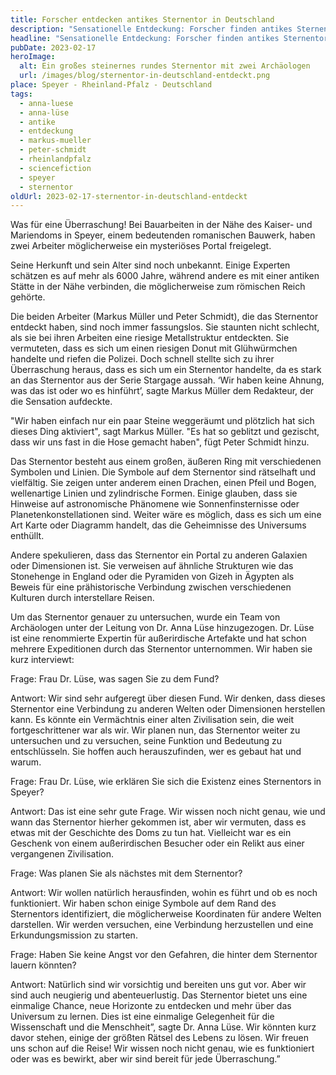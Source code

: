 ```yaml
---
title: Forscher entdecken antikes Sternentor in Deutschland
description: "Sensationelle Entdeckung: Forscher finden antikes Sternentor in der Nähe der historischen Stadt Speyer in Deutschland. Lese jetzt hier mehr dazu."
headline: "Sensationelle Entdeckung: Forscher finden antikes Sternentor in der Nähe der Stadt Speyer in Deutschland"
pubDate: 2023-02-17
heroImage:
  alt: Ein großes steinernes rundes Sternentor mit zwei Archäologen
  url: /images/blog/sternentor-in-deutschland-entdeckt.png
place: Speyer - Rheinland-Pfalz - Deutschland
tags:
  - anna-luese
  - anna-lüse
  - antike
  - entdeckung
  - markus-mueller
  - peter-schmidt
  - rheinlandpfalz
  - sciencefiction
  - speyer
  - sternentor
oldUrl: 2023-02-17-sternentor-in-deutschland-entdeckt
---
```


Was für eine Überraschung! Bei Bauarbeiten in der Nähe des Kaiser- und Mariendoms in Speyer, einem bedeutenden romanischen Bauwerk, haben zwei Arbeiter möglicherweise ein mysteriöses Portal freigelegt.

Seine Herkunft und sein Alter sind noch unbekannt. Einige Experten schätzen es auf mehr als 6000 Jahre, während andere es mit einer antiken Stätte in der Nähe verbinden, die möglicherweise zum römischen Reich gehörte.

Die beiden Arbeiter (Markus Müller und Peter Schmidt), die das Sternentor entdeckt haben, sind noch immer fassungslos. Sie staunten nicht schlecht, als sie bei ihren Arbeiten eine riesige Metallstruktur entdeckten. Sie vermuteten, dass es sich um einen riesigen Donut mit Glühwürmchen handelte und riefen die Polizei. Doch schnell stellte sich zu ihrer Überraschung heraus, dass es sich um ein Sternentor handelte, da es stark an das Sternentor aus der Serie Stargage aussah. ‘Wir haben keine Ahnung, was das ist oder wo es hinführt’, sagte Markus Müller dem Redakteur, der die Sensation aufdeckte.

"Wir haben einfach nur ein paar Steine weggeräumt und plötzlich hat sich dieses Ding aktiviert", sagt Markus Müller. "Es hat so geblitzt und gezischt, dass wir uns fast in die Hose gemacht haben", fügt Peter Schmidt hinzu.

Das Sternentor besteht aus einem großen, äußeren Ring mit verschiedenen Symbolen und Linien. Die Symbole auf dem Sternentor sind rätselhaft und vielfältig. Sie zeigen unter anderem einen Drachen, einen Pfeil und Bogen, wellenartige Linien und zylindrische Formen. Einige glauben, dass sie Hinweise auf astronomische Phänomene wie Sonnenfinsternisse oder Planetenkonstellationen sind. Weiter wäre es möglich, dass es sich um eine Art Karte oder Diagramm handelt, das die Geheimnisse des Universums enthüllt.

Andere spekulieren, dass das Sternentor ein Portal zu anderen Galaxien oder Dimensionen ist. Sie verweisen auf ähnliche Strukturen wie das Stonehenge in England oder die Pyramiden von Gizeh in Ägypten als Beweis für eine prähistorische Verbindung zwischen verschiedenen Kulturen durch interstellare Reisen.

Um das Sternentor genauer zu untersuchen, wurde ein Team von Archäologen unter der Leitung von Dr. Anna Lüse hinzugezogen. Dr. Lüse ist eine renommierte Expertin für außerirdische Artefakte und hat schon mehrere Expeditionen durch das Sternentor unternommen. Wir haben sie kurz interviewt:

Frage: Frau Dr. Lüse, was sagen Sie zu dem Fund?

Antwort: Wir sind sehr aufgeregt über diesen Fund. Wir denken, dass dieses Sternentor eine Verbindung zu anderen Welten oder Dimensionen herstellen kann. Es könnte ein Vermächtnis einer alten Zivilisation sein, die weit fortgeschrittener war als wir. Wir planen nun, das Sternentor weiter zu untersuchen und zu versuchen, seine Funktion und Bedeutung zu entschlüsseln. Sie hoffen auch herauszufinden, wer es gebaut hat und warum.

Frage: Frau Dr. Lüse, wie erklären Sie sich die Existenz eines Sternentors in Speyer?

Antwort: Das ist eine sehr gute Frage. Wir wissen noch nicht genau, wie und wann das Sternentor hierher gekommen ist, aber wir vermuten, dass es etwas mit der Geschichte des Doms zu tun hat. Vielleicht war es ein Geschenk von einem außerirdischen Besucher oder ein Relikt aus einer vergangenen Zivilisation.

Frage: Was planen Sie als nächstes mit dem Sternentor?

Antwort: Wir wollen natürlich herausfinden, wohin es führt und ob es noch funktioniert. Wir haben schon einige Symbole auf dem Rand des Sternentors identifiziert, die möglicherweise Koordinaten für andere Welten darstellen. Wir werden versuchen, eine Verbindung herzustellen und eine Erkundungsmission zu starten.

Frage: Haben Sie keine Angst vor den Gefahren, die hinter dem Sternentor lauern könnten?

Antwort: Natürlich sind wir vorsichtig und bereiten uns gut vor. Aber wir sind auch neugierig und abenteuerlustig. Das Sternentor bietet uns eine einmalige Chance, neue Horizonte zu entdecken und mehr über das Universum zu lernen. Dies ist eine einmalige Gelegenheit für die Wissenschaft und die Menschheit”, sagte Dr. Anna Lüse. Wir könnten kurz davor stehen, einige der größten Rätsel des Lebens zu lösen. Wir freuen uns schon auf die Reise! Wir wissen noch nicht genau, wie es funktioniert oder was es bewirkt, aber wir sind bereit für jede Überraschung.”
